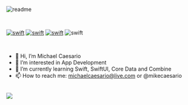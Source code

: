 ![readme](https://user-images.githubusercontent.com/53443317/179758489-84c160d9-42e8-46ac-a5c7-c7f8585551a4.png)

<br />

[![swift](https://img.shields.io/badge/website-000000?style=for-the-badge&logo=About.me&logoColor=white)](https://mikecaesario.app)
[![swift](https://img.shields.io/badge/LinkedIn-0077B5?style=for-the-badge&logo=linkedin&logoColor=white)](www.linkedin.com/in/mikecaesario)
[![swift](https://img.shields.io/badge/Twitter-1DA1F2?style=for-the-badge&logo=twitter&logoColor=white)](www.twitter.com/mikecaesario)
![swift](https://img.shields.io/badge/Swift-FA7343?style=for-the-badge&logo=swift&logoColor=white)

<br />

- 👋 Hi, I’m Michael Caesario
- 👀 I’m interested in App Development
- 🌱 I’m currently learning Swift, SwiftUI, Core Data and Combine
- 📫 How to reach me: michaelcaesario@live.com or @mikecaesario


<br />
<img src="https://github-readme-stats.vercel.app/api?username=mikecaesario" />

<!---
mikecaesario/mikecaesario is a ✨ special ✨ repository because its `README.md` (this file) appears on your GitHub profile.
You can click the Preview link to take a look at your changes.
--->
